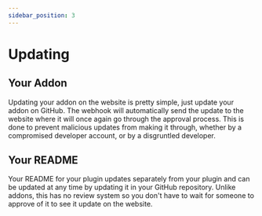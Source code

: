 ```yaml
---
sidebar_position: 3
---
```


# Updating

## Your Addon

Updating your addon on the website is pretty simple, just update your addon on GitHub. The webhook will automatically send the update to the website where it will once again go through the approval process. This is done to prevent malicious updates from making it through, whether by a compromised developer account, or by a disgruntled developer.

## Your README

Your README for your plugin updates separately from your plugin and can be updated at any time by updating it in your GitHub repository. Unlike addons, this has no review system so you don't have to wait for someone to approve of it to see it update on the website.